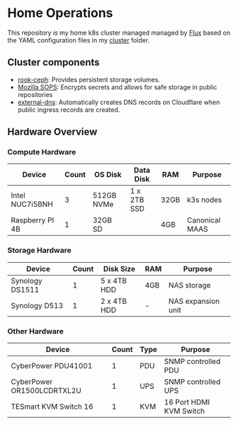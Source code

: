# Home Operations

This repository _is_ my home k8s cluster managed managed by [Flux](https://github.com/fluxcd/flux2)
based on the YAML configuration files in my [cluster](./cluster) folder.

## Cluster components

- [rook-ceph](https://rook.io/): Provides persistent storage volumes.
- [Mozilla SOPS](https://toolkit.fluxcd.io/guides/mozilla-sops): Encrypts secrets and allows for safe storage in public repositories
- [external-dns](https://github.com/kubernetes-sigs/external-dns): Automatically creates DNS records on Cloudflare when public ingress records are created.

## Hardware Overview

### Compute Hardware

| Device          | Count | OS Disk    | Data Disk   | RAM  | Purpose        |
| --------------- | ----- | ---------- | ----------- | ---- | -------------- |
| Intel NUC7i5BNH | 3     | 512GB NVMe | 1 x 2TB SSD | 32GB | k3s nodes      |
| Raspberry PI 4B | 1     | 32GB SD    |             | 4GB  | Canonical MAAS |

### Storage Hardware

| Device          | Count | Disk Size   | RAM | Purpose            |
| --------------- | ----- | ----------- | --- | ------------------ |
| Synology DS1511 | 1     | 5 x 4TB HDD | 4GB | NAS storage        |
| Synology D513   | 1     | 2 x 4TB HDD | -   | NAS expansion unit |

### Other Hardware

| Device                     | Count | Type | Purpose                 |
| -------------------------- | ----- | ---- | ----------------------- |
| CyberPower PDU41001        | 1     | PDU  | SNMP controlled PDU     |
| CyberPower OR1500LCDRTXL2U | 1     | UPS  | SNMP controlled UPS     |
| TESmart KVM Switch 16      | 1     | KVM  | 16 Port HDMI KVM Switch |
